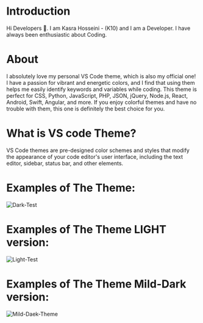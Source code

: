 # Introduction

Hi Developers 👋. I am Kasra Hosseini - (K10) and I am a Developer. I have always been enthusiastic about Coding.

# About

I absolutely love my personal VS Code theme, which is also my official one! I have a passion for vibrant and energetic colors, and I find that using them helps me easily identify keywords and variables while coding. This theme is perfect for CSS, Python, JavaScript, PHP, JSON, jQuery, Node.js, React, Android, Swift, Angular, and more. If you enjoy colorful themes and have no trouble with them, this one is definitely the best choice for you.

# What is VS code Theme?

VS Code themes are pre-designed color schemes and styles that modify the appearance of your code editor's user interface, including the text editor, sidebar, status bar, and other elements.

# Examples of The Theme:

![Dark-Test](https://github.com/KASRA10/Visual-Studio-Theme/assets/76257704/104d333d-11e1-4efa-840d-57953928eb93)

# Examples of The Theme LIGHT version:

![Light-Test](https://github.com/KASRA10/Visual-Studio-Theme/assets/76257704/96e2fbf5-2a20-4476-9dd1-ed586395e398)

# Examples of The Theme Mild-Dark version:

![Mild-Daek-Theme](https://github.com/KASRA10/Visual-Studio-Theme/assets/76257704/296e2ae0-857d-4d1f-bed1-e35d52abab2c)
